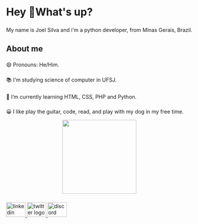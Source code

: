 <h1 align="left">Hey 🤟What's up?</h1>

###

<p align="left">My name is Joel Silva and i'm a python developer, from  Minas Gerais, Brazil.</p>

###
<h2 align="left">About me</h2>

###

<p align="left">😄 Pronouns: He/Him.</p>

###

<p align="left">📚 I'm studying science of computer in UFSJ.</p>

###

<p align="left">🌱 I’m currently learning HTML, CSS, PHP and Python.</p>

###

<p align="left">😀 I like play the guitar, code, read, and play with my dog in my free time.</p>

<div align="center">
  <img height="200" src="https://c.tenor.com/JWJRjZFUa_cAAAAC/one-piece-anime.gif"  />
</div>

###
<p align="left"></p>

###
<div align="left">
  <a href="https://www.linkedin.com/in/joel-silva-3087a1193/" target="_blank">
    <img src="https://raw.githubusercontent.com/maurodesouza/profile-readme-generator/master/src/assets/icons/social/linkedin/default.svg" width="52" height="40" alt="linkedin logo"  />
  </a>
  <a href="https://twitter.com/jorelzu" target="_blank">
    <img src="https://raw.githubusercontent.com/maurodesouza/profile-readme-generator/master/src/assets/icons/social/twitter/default.svg" width="52" height="40" alt="twitter logo"  />
  </a>
  <a href="joel#6553" target="_blank">
    <img src="https://raw.githubusercontent.com/maurodesouza/profile-readme-generator/master/src/assets/icons/social/discord/default.svg" width="52" height="40" alt="discord logo"  />
  </a>
</div>





